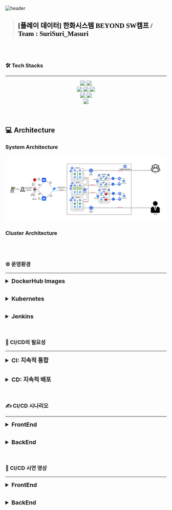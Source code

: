 <br>

![header](https://capsule-render.vercel.app/api?type=venom&height=300&color=FFDC00&text=GIGA%20COFFEE&textBg=false&animation=fadeIn&fontColor=452613&fontSize=80&reversal=false&desc=기억%20속,%20가장%20맛있었던%20한%20모금&descAlignY=80)

> <h2 style="color:black; font-family: 'Nanum Pen Script', cursive;">[플레이 데이터] 한화시스템 BEYOND SW캠프 / Team : SuriSuri_Masuri</h3>

<br>
<br>

### 🛠️ Tech Stacks

---
<div style="margin: 0 auto; text-align: center;" align= "center">
    <img src="https://img.shields.io/badge/Github-181717?style=for-the-badge&logo=Github&logoColor=white">
    <img src="https://img.shields.io/badge/Git-F05032?style=for-the-badge&logo=Git&logoColor=white">
    <br>
    <img src="https://img.shields.io/badge/Jenkins-D24939?style=for-the-badge&logo=Jenkins&logoColor=white">
    <img src="https://img.shields.io/badge/Docker-2496ED?style=for-the-badge&logo=Docker&logoColor=white">
    <img src="https://img.shields.io/badge/Kubernetes-326CE5?style=for-the-badge&logo=Kubernetes&logoColor=blue&color=skyblue">
    <br>
    <img src="https://img.shields.io/badge/Selenium-C21325?style=for-the-badge&logo=Selenium&logoColor=black&color=green">
    <img src="https://img.shields.io/badge/Jest-C21325?style=for-the-badge&logo=Jest&logoColor=black&color=orange">
    <br>
    <img src="https://img.shields.io/badge/Slack-4A154B?style=for-the-badge&logo=Slack&logoColor=white">
</div>

<br>
<br>

💻 Architecture
---

### System Architecture
<img src = "../img/systemArchitecture.png">

### Cluster Architecture
<img src = "">

<br>
<br>

### ⚙️ 운영환경

---
<details>

<summary style="font-size: 18px; font-weight: bold;">DockerHub Images</summary>

<h3><a href="https://hub.docker.com/repository/docker/beomiya/final_store_frontend/general">FrontEnd - Store</a></h3>
<img src="../img/store.png">
<br>

<h3><a href="https://hub.docker.com/repository/docker/beomiya/final_manager_frontend/general">FrontEnd - Manager</a></h3>
<img src="../img/manager.png">
<br>

<h3><a href="https://hub.docker.com/repository/docker/beomiya/final_backend/general">BackEnd</a></h3>
<img src="../img/backend.png">
<br>

</details>

<br>
<br>

<details>
<summary style="font-size: 18px; font-weight: bold;">Kubernetes</summary>

</details>

<br>
<br>

<details>
<summary style="font-size: 18px; font-weight: bold;">Jenkins</summary>

</details>

<br>
<br>

### 🐳 CI/CD의 필요성

---
<details>
<summary style="font-size: 18px; font-weight: bold;">CI: 지속적 통합</summary>

CI(Continuous Integration)는 개발자들이 코드를 변경할 때마다 자동으로 빌드되어 통합되는 프로세스를 의미한다. <br>이를 통해 여러 명의 개발자가 동시에 작업할 때 발생할 수 있는 통합 오류를 미리 발견하고 해결할 수 있다.

### 주요 특징:
- 코드 변경 시 자동으로 빌드 및 테스트
- 빌드 실패 시 즉시 알림
- 지속적인 통합으로 품질 향상 및 빠른 배포 가능

</details>

<br>
<br>

<details>
<summary style="font-size: 18px; font-weight: bold;">CD: 지속적 배포</summary>

CD(Continuous Deployment/Delivery)는 CI에서 빌드된 소프트웨어를 자동으로 테스트, 패키징하여 프로덕션 환경에 자동으로 배포하는 프로세스를 의미한다.<br>이는 GitHub의 원격 저장소에 코드를 push할 때마다 자동으로 빌드 및 배포되어 사용자에게 신속한 업데이트를 제공한다.

### 주요 특징:
- 자동화된 배포 프로세스
- 사용자 피드백에 따른 지속적인 개선
- 빠르고 신속한 업데이트 제공으로 사용자 만족도 향상

</details>


<br>
<br>

### ✍️ CI/CD 시나리오

---
<details>
<summary style="font-size: 18px; font-weight: bold;">FrontEnd</summary>

GitHub 저장소에 최신 코드를 Push한다.

GitHub 저장소는 WebHook을 사용하여 Jenkins에 최신 코드 Push 이벤트를 전달한다.

Jenkins 파이프라인은 다음과 같은 절차에 따라 작동한다

1. Jenkins 서버는 연결된 GitHub 저장소에서 최신 코드를 복제한다.
2. FrontEnd 프로젝트의 경우 npm i 명령어를 사용하여 필요한 종속성을 설치한다.
3. npm run build 명령어를 사용하여 프로젝트를 빌드한다.
4. 빌드된 dist 파일을 Dockerfile에 따라 Docker 이미지를 생성한다.
5. 생성된 Docker 이미지를 Docker Hub에 업로드하기 위해 로그인한다.
6. Jenkins 서버는 등록된 K8S 마스터 노드에 배포에 사용할 Deployment.yml 파일을 전송한다.
7. K8S 마스터는 전송된 Deployment.yml 파일을 kubectl apply 명령어를 사용하여 적용한다.
8. Jenkins 서버는 작성된 파이프라인의 각 단계별 실행 결과를 Slack에 전송한다.

또한, 배포 방식은 Rolling Update를 사용하여 이전 버전과 새 버전의 파드를 점진적으로 교체하여 가용성을 유지한다.
</details> 

<br>
<br>

<details>
<summary style="font-size: 18px; font-weight: bold;">BackEnd</summary>

GitHub 저장소에 최신 코드를 Push한다.

GitHub 저장소는 WebHook을 사용하여 Jenkins에 최신 코드 Push 이벤트를 전달한다.

Jenkins 파이프라인은 다음과 같은 절차에 따라 작동한다

1. Jenkins 서버는 연결된 GitHub 저장소에서 최신 코드를 복제한다.
2. BackEnd 프로젝트의 경우 mvn test 명령어를 사용하여 테스트를 실행하여 코드의 품질을 확인한다.
3. 이후 테스트가 통과되면 mvn package 명령어를 실행하여 아티팩트를 생성한다.
4. 빌드된 jar 파일을 Dockerfile에 따라 Docker 이미지를 생성한다.
5. 생성된 Docker 이미지를 Docker Hub에 업로드하기 위해 로그인한다.
6. Jenkins 서버는 등록된 K8S 마스터 노드에 배포에 사용할 Deployment.yml 파일을 전송한다.
7. K8S 마스터는 전송된 Deployment.yml 파일을 kubectl apply 명령어를 사용하여 적용한다.
8. Jenkins 서버는 작성된 파이프라인의 각 단계별 실행 결과를 Slack에 전송한다.

또한, 배포 방식은 Rolling Update를 사용하여 이전 버전과 새 버전의 파드를 점진적으로 교체하여 가용성을 유지한다.
</details>
<br>
<br>

### 🎥 CI/CD 시연 영상

---
<details>
<summary style="font-size: 18px; font-weight: bold;">FrontEnd</summary>
</details>
<br>
<br>

<details>
<summary style="font-size: 18px; font-weight: bold;">BackEnd</summary>
</details>



